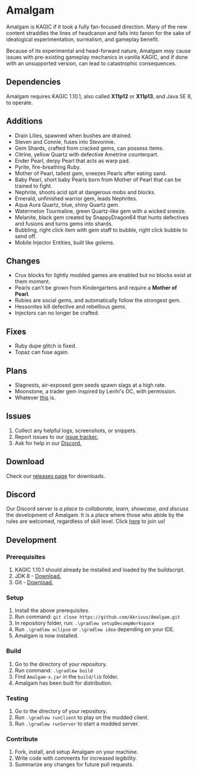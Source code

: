 # Amalgam
Amalgam is KAGIC if it took a fully fan-focused direction. Many of the new content straddles the lines of headcanon and falls into fanon for the sake of idealogical experimentation, surrealism, and gameplay benefit.

Because of its experimental and head-forward nature, Amalgam _may_ cause issues with pre-existing gameplay mechanics in vanilla KAGIC, and if done with an unsupported version, can lead to catastrophic consequences.

## Dependencies
Amalgam requires KAGIC 1.10.1, also called **X11p12** or **X11p13**, and Java SE 8, to operate.

## Additions
* Drain Lilies, spawned when bushes are drained.
* Steven and Connie, fuses into Stevonnie.
* Gem Shards, crafted from cracked gems, can possess items.
* Citrine, yellow Quartz with defective Ametrine counterpart.
* Ender Pearl, derpy Pearl that acts as warp pad.
* Pyrite, fire-breathing Ruby.
* Mother of Pearl, tallest gem, sneezes Pearls after eating sand.
* Baby Pearl, short baby Pearls born from Mother of Pearl that can be trained to fight.
* Nephrite, shoots acid spit at dangerous mobs and blocks.
* Emerald, unfinished warrior gem, leads Nephrites.
* Aqua Aura Quartz, blue, shiny Quartz gem.
* Watermelon Tourmaline, green Quartz-like gem with a wicked sneeze.
* Melanite, black gem created by SnappyDragon64 that hunts defectives and fusions and turns gems into shards.
* Bubbling, right click item with gem staff to bubble, right click bubble to send off.
* Mobile Injector Entities, built like golems.

## Changes
* Crux blocks for lightly modded games are enabled but no blocks exist at them moment.
* Pearls can't be grown from Kindergartens and require a **Mother of Pearl**.
* Rubies are social gems, and automatically follow the strongest gem.
* Hessonites kill defective and rebellious gems.
* Injectors can no longer be crafted.

## Fixes
* Ruby dupe glitch is fixed.
* Topaz can fuse again.

## Plans
* Slagnests, air-exposed gem seeds spawn slags at a high rate.
* Moonstone, a trader gem inspired by Lenhi's OC, with permission.
* Whatever [this](https://www.youtube.com/watch?v=M-bmV2ws_QY) is.

## Issues
1. Collect any helpful logs, screenshots, or snippets.
2. Report issues to our [issue tracker.](https://github.com/Akrivus/Amalgam/issues)
3. Ask for help in our [Discord.](https://discord.gg/SMjxZQ7)

## Download
Check our [releases page](https://github.com/Akrivus/Amalgam/releases) for downloads.

## Discord
Our Discord server _is a place to collaborate, learn, showcase, and discuss_ the development of Amalgam. It is a place where those who abide by the rules are welcomed, regardless of skill level.
Click [here](https://discord.gg/SMjxZQ7) to join us!

## Development
### Prerequisites
1. KAGIC 1.10.1 should already be installed and loaded by the buildscript.
2. JDK 8 - [Download.](https://www.oracle.com/technetwork/java/javase/downloads/jdk8-downloads-2133151.html)
3. Git - [Download.](https://git-scm.com/downloads)

### Setup
1. Install the above prerequisites.
2. Run command: `git clone https://github.com/Akrivus/Amalgam.git`
3. In repository folder, run: `.\gradlew setupDecompWorkspace`
4. Run `.\gradlew eclipse` or `.\gradlew idea` depending on your IDE.
5. Amalgam is now installed.

### Build
1. Go to the directory of your repository.
2. Run command: `.\gradlew build`
3. Find `Amalgam-x.jar` in the `build/lib` folder.
4. Amalgam has been built for distribution.

### Testing
1. Go to the directory of your repository.
2. Run `.\gradlew runClient` to play on the modded client.
3. Run `.\gradlew runServer` to start a modded server.

### Contribute
1. Fork, install, and setup Amalgam on your machine.
2. Write code with comments for increased legibility.
3. Summarize any changes for future pull requests.
